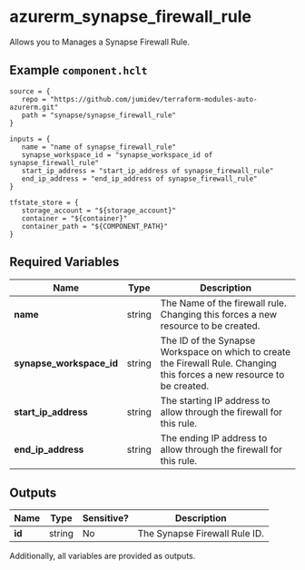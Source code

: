 # azurerm_synapse_firewall_rule

Allows you to Manages a Synapse Firewall Rule.

## Example `component.hclt`

```hcl
source = {
   repo = "https://github.com/jumidev/terraform-modules-auto-azurerm.git" 
   path = "synapse/synapse_firewall_rule" 
}

inputs = {
   name = "name of synapse_firewall_rule" 
   synapse_workspace_id = "synapse_workspace_id of synapse_firewall_rule" 
   start_ip_address = "start_ip_address of synapse_firewall_rule" 
   end_ip_address = "end_ip_address of synapse_firewall_rule" 
}

tfstate_store = {
   storage_account = "${storage_account}" 
   container = "${container}" 
   container_path = "${COMPONENT_PATH}" 
}

```

## Required Variables

| Name | Type |  Description |
| ---- | --------- |  ----------- |
| **name** | string |  The Name of the firewall rule. Changing this forces a new resource to be created. | 
| **synapse_workspace_id** | string |  The ID of the Synapse Workspace on which to create the Firewall Rule. Changing this forces a new resource to be created. | 
| **start_ip_address** | string |  The starting IP address to allow through the firewall for this rule. | 
| **end_ip_address** | string |  The ending IP address to allow through the firewall for this rule. | 



## Outputs

| Name | Type | Sensitive? | Description |
| ---- | ---- | --------- | --------- |
| **id** | string | No  | The Synapse Firewall Rule ID. | 

Additionally, all variables are provided as outputs.
